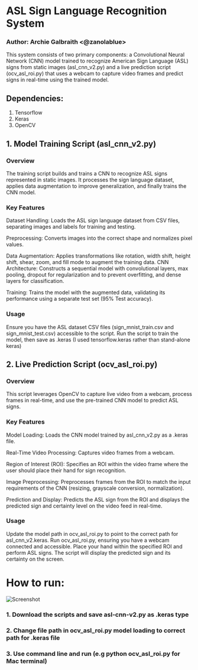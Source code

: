# ASL Sign Language Recognition System
### Author: Archie Galbraith <@zanolablue>
This system consists of two primary components: a Convolutional Neural Network (CNN) model trained to recognize American Sign Language (ASL) signs from static images (asl_cnn_v2.py) and a live prediction script (ocv_asl_roi.py) that uses a webcam to capture video frames and predict signs in real-time using the trained model.

## Dependencies:
 1. Tensorflow
 2. Keras
 3. OpenCV

## 1. Model Training Script (asl_cnn_v2.py)
### Overview
The training script builds and trains a CNN to recognize ASL signs represented in static images. It processes the sign language dataset, applies data augmentation to improve generalization, and finally trains the CNN model.

### Key Features
Dataset Handling: Loads the ASL sign language dataset from CSV files, separating images and labels for training and testing.

Preprocessing: Converts images into the correct shape and normalizes pixel values.

Data Augmentation: Applies transformations like rotation, width shift, height shift, shear, zoom, and fill mode to augment the training data.
CNN Architecture: Constructs a sequential model with convolutional layers, max pooling, dropout for regularization and to prevent overfitting, and dense layers for classification.

Training: Trains the model with the augmented data, validating its performance using a separate test set (95% Test accuracy).

### Usage
Ensure you have the ASL dataset CSV files (sign_mnist_train.csv and sign_mnist_test.csv) accessible to the script. Run the script to train the model, then save as .keras (I used tensorflow.keras rather than stand-alone keras)

## 2. Live Prediction Script (ocv_asl_roi.py)
### Overview
This script leverages OpenCV to capture live video from a webcam, process frames in real-time, and use the pre-trained CNN model to predict ASL signs.

### Key Features
Model Loading: Loads the CNN model trained by asl_cnn_v2.py as a .keras file.

Real-Time Video Processing: Captures video frames from a webcam.

Region of Interest (ROI): Specifies an ROI within the video frame where the user should place their hand for sign recognition.

Image Preprocessing: Preprocesses frames from the ROI to match the input requirements of the CNN (resizing, grayscale conversion, normalization).

Prediction and Display: Predicts the ASL sign from the ROI and displays the predicted sign and certainty level on the video feed in real-time.

### Usage
Update the model path in ocv_asl_roi.py to point to the correct path for asl_cnn_v2.keras.
Run ocv_asl_roi.py, ensuring you have a webcam connected and accessible.
Place your hand within the specified ROI and perform ASL signs. The script will display the predicted sign and its certainty on the screen.


# How to run:
![Screenshot]([Screenshot_2024-03-20_at_11.36.52_PM.png](https://github.com/zanolablue/mnist-asl-cnn/blob/main/Screenshot%202024-03-20%20at%2011.36.52%20PM.png))

### 1. Download the scripts and save asl-cnn-v2.py as .keras type
### 2. Change file path in ocv_asl_roi.py model loading to correct path for .keras file
### 3. Use command line and run (e.g python ocv_asl_roi.py for Mac terminal)

